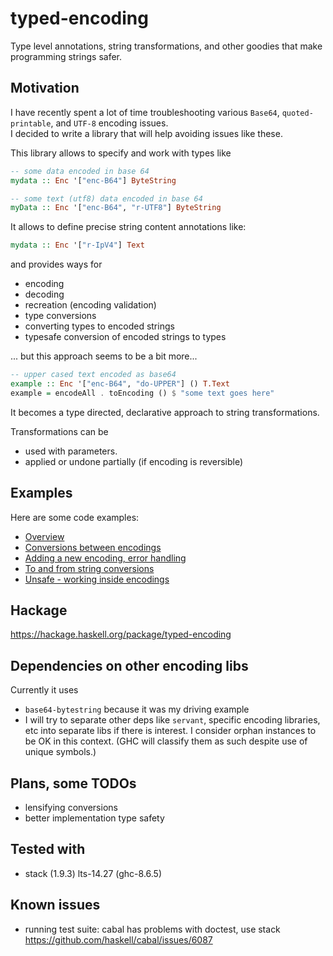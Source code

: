 # typed-encoding
Type level annotations, string transformations, and other goodies that make programming strings safer.

## Motivation
I have recently spent a lot of time troubleshooting various `Base64`, `quoted-printable`, and `UTF-8` encoding issues.  
I decided to write a library that will help avoiding issues like these.

This library allows to specify and work with types like

```Haskell
-- some data encoded in base 64
mydata :: Enc '["enc-B64"] ByteString

-- some text (utf8) data encoded in base 64 
myData :: Enc '["enc-B64", "r-UTF8"] ByteString
```

It allows to define precise string content annotations like:

```Haskell
mydata :: Enc '["r-IpV4"] Text
```

and provides ways for 
   - encoding
   - decoding
   - recreation (encoding validation)
   - type conversions
   - converting types to encoded strings
   - typesafe conversion of encoded strings to types

... but this approach seems to be a bit more...

```Haskell
-- upper cased text encoded as base64
example :: Enc '["enc-B64", "do-UPPER"] () T.Text
example = encodeAll . toEncoding () $ "some text goes here"
```

It becomes a type directed, declarative approach to string transformations.

Transformations can be
   - used with parameters.
   - applied or undone partially (if encoding is reversible)
 
## Examples 

Here are some code examples:
   - [Overview](src/Examples/TypedEncoding/Overview.hs)
   - [Conversions between encodings](src/Examples/TypedEncoding/Conversions.hs)
   - [Adding a new encoding, error handling](src/Examples/TypedEncoding/DiySignEncoding.hs)
   - [To and from string conversions](src/Examples/TypedEncoding/ToEncString.hs)
   - [Unsafe - working inside encodings](src/Examples/TypedEncoding/Unsafe.hs)
 

## Hackage

https://hackage.haskell.org/package/typed-encoding

## Dependencies on other encoding libs

Currently it uses
   - `base64-bytestring` because it was my driving example
   - I will try to separate other deps like `servant`, specific encoding libraries, etc into separate libs if there is interest. I consider orphan instances to be OK in this context. (GHC will classify them as such despite use of unique symbols.)

## Plans, some TODOs
   - lensifying conversions 
   - better implementation type safety

## Tested with
   - stack (1.9.3) lts-14.27 (ghc-8.6.5)

## Known issues
   - running test suite: cabal has problems with doctest, use stack  
   https://github.com/haskell/cabal/issues/6087   

